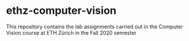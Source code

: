 # ethz-computer-vision

This repository contains the lab assignments carried out in the Computer Vision course at ETH Zürich in the Fall 2020 semester
